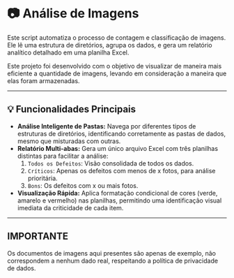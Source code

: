 # 📷 Análise de Imagens

Este script automatiza o processo de contagem e classificação de imagens. Ele lê uma estrutura de diretórios, agrupa os dados, e gera um relatório analítico detalhado em uma planilha Excel.

Este projeto foi desenvolvido com o objetivo de visualizar de maneira mais eficiente a quantidade de imagens, levando em consideração a maneira que elas foram armazenadas.

---

## 💡 Funcionalidades Principais

-   **Análise Inteligente de Pastas:** Navega por diferentes tipos de estruturas de diretórios, identificando corretamente as pastas de dados, mesmo que misturadas com outras.
-   **Relatório Multi-abas:** Gera um único arquivo Excel com três planilhas distintas para facilitar a análise:
    1.  `Todos os Defeitos`: Visão consolidada de todos os dados.
    2.  `Críticos`: Apenas os defeitos com menos de x fotos, para análise prioritária.
    3.  `Bons`: Os defeitos com x ou mais fotos.
-   **Visualização Rápida:** Aplica formatação condicional de cores (verde, amarelo e vermelho) nas planilhas, permitindo uma identificação visual imediata da criticidade de cada item.

---

## IMPORTANTE
Os documentos de imagens aqui presentes são apenas de exemplo, não correspondem a nenhum dado real, respeitando a política de privacidade de dados.
